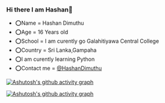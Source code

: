 ### Hi there I am Hashan👋

- ⭕Name = Hashan Dimuthu
- ⭕Age = 16 Years old
- ⭕School = I am curently go Galahitiyawa Central College
- ⭕Country = Sri Lanka,Gampaha
- ⭕I am curently learning Python
- ⭕Contact me = [@HashanDimuthu](https://t.me/HashanDimuthu)



[![Ashutosh's github activity graph](https://activity-graph.herokuapp.com/graph?username=HashanDimuthu)](https://github.com/HashanDimuthu/github-readme-activity-graph)

[![Ashutosh's github activity graph](https://activity-graph.herokuapp.com/graph?username=HashanDimuthutheme=dracula)](https://github.com/HashanDimuthu/github-readme-activity-graph)
